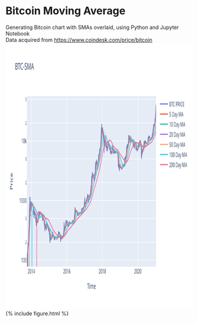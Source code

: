 # Bitcoin Moving Average
Generating Bitcoin chart with SMAs overlaid, using Python and Jupyter Notebook <br>
Data acquired from https://www.coindesk.com/price/bitcoin <br>
<img src='fig.svg' width="1080" height="720">
<br>
{% include figure.html %}
